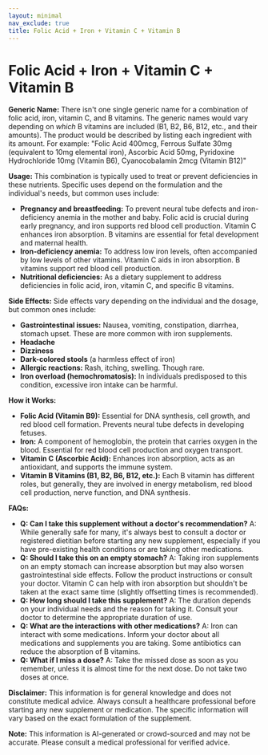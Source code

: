 ```yaml
---
layout: minimal
nav_exclude: true
title: Folic Acid + Iron + Vitamin C + Vitamin B
---
```


# Folic Acid + Iron + Vitamin C + Vitamin B

**Generic Name:**  There isn't one single generic name for a combination of folic acid, iron, vitamin C, and B vitamins.  The generic names would vary depending on *which* B vitamins are included (B1, B2, B6, B12, etc., and their amounts).  The product would be described by listing each ingredient with its amount.  For example: "Folic Acid 400mcg, Ferrous Sulfate 30mg (equivalent to 10mg elemental iron), Ascorbic Acid 50mg, Pyridoxine Hydrochloride 10mg (Vitamin B6), Cyanocobalamin 2mcg (Vitamin B12)"

**Usage:**  This combination is typically used to treat or prevent deficiencies in these nutrients.  Specific uses depend on the formulation and the individual's needs, but common uses include:

* **Pregnancy and breastfeeding:**  To prevent neural tube defects and iron-deficiency anemia in the mother and baby.  Folic acid is crucial during early pregnancy, and iron supports red blood cell production. Vitamin C enhances iron absorption. B vitamins are essential for fetal development and maternal health.
* **Iron-deficiency anemia:** To address low iron levels, often accompanied by low levels of other vitamins. Vitamin C aids in iron absorption. B vitamins support red blood cell production.
* **Nutritional deficiencies:**  As a dietary supplement to address deficiencies in folic acid, iron, vitamin C, and specific B vitamins.

**Side Effects:** Side effects vary depending on the individual and the dosage, but common ones include:

* **Gastrointestinal issues:** Nausea, vomiting, constipation, diarrhea, stomach upset. These are more common with iron supplements.
* **Headache**
* **Dizziness**
* **Dark-colored stools** (a harmless effect of iron)
* **Allergic reactions:**  Rash, itching, swelling. Though rare.
* **Iron overload (hemochromatosis):**  In individuals predisposed to this condition, excessive iron intake can be harmful.

**How it Works:**

* **Folic Acid (Vitamin B9):** Essential for DNA synthesis, cell growth, and red blood cell formation. Prevents neural tube defects in developing fetuses.
* **Iron:**  A component of hemoglobin, the protein that carries oxygen in the blood. Essential for red blood cell production and oxygen transport.
* **Vitamin C (Ascorbic Acid):**  Enhances iron absorption, acts as an antioxidant, and supports the immune system.
* **Vitamin B Vitamins (B1, B2, B6, B12, etc.):**  Each B vitamin has different roles, but generally, they are involved in energy metabolism, red blood cell production, nerve function, and DNA synthesis.


**FAQs:**

* **Q: Can I take this supplement without a doctor's recommendation?** A: While generally safe for many, it's always best to consult a doctor or registered dietitian before starting any new supplement, especially if you have pre-existing health conditions or are taking other medications.
* **Q: Should I take this on an empty stomach?** A: Taking iron supplements on an empty stomach can increase absorption but may also worsen gastrointestinal side effects.  Follow the product instructions or consult your doctor. Vitamin C can help with iron absorption but shouldn't be taken at the exact same time (slightly offsetting times is recommended).
* **Q: How long should I take this supplement?** A: The duration depends on your individual needs and the reason for taking it.  Consult your doctor to determine the appropriate duration of use.
* **Q: What are the interactions with other medications?** A:  Iron can interact with some medications.  Inform your doctor about all medications and supplements you are taking.  Some antibiotics can reduce the absorption of B vitamins.
* **Q: What if I miss a dose?** A: Take the missed dose as soon as you remember, unless it is almost time for the next dose.  Do not take two doses at once.


**Disclaimer:** This information is for general knowledge and does not constitute medical advice. Always consult a healthcare professional before starting any new supplement or medication.  The specific information will vary based on the exact formulation of the supplement.


**Note:** This information is AI-generated or crowd-sourced and may not be accurate. Please consult a medical professional for verified advice.